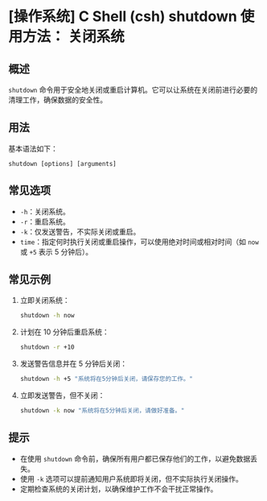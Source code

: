 # [操作系统] C Shell (csh) shutdown 使用方法： 关闭系统

## 概述
`shutdown` 命令用于安全地关闭或重启计算机。它可以让系统在关闭前进行必要的清理工作，确保数据的安全性。

## 用法
基本语法如下：
```
shutdown [options] [arguments]
```

## 常见选项
- `-h`：关闭系统。
- `-r`：重启系统。
- `-k`：仅发送警告，不实际关闭或重启。
- `time`：指定何时执行关闭或重启操作，可以使用绝对时间或相对时间（如 `now` 或 `+5` 表示 5 分钟后）。

## 常见示例
1. 立即关闭系统：
   ```bash
   shutdown -h now
   ```
   
2. 计划在 10 分钟后重启系统：
   ```bash
   shutdown -r +10
   ```

3. 发送警告信息并在 5 分钟后关闭：
   ```bash
   shutdown -h +5 "系统将在5分钟后关闭，请保存您的工作。"
   ```

4. 立即发送警告，但不关闭：
   ```bash
   shutdown -k now "系统将在5分钟后关闭，请做好准备。"
   ```

## 提示
- 在使用 `shutdown` 命令前，确保所有用户都已保存他们的工作，以避免数据丢失。
- 使用 `-k` 选项可以提前通知用户系统即将关闭，但不实际执行关闭操作。
- 定期检查系统的关闭计划，以确保维护工作不会干扰正常操作。